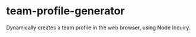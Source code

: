 # team-profile-generator
Dynamically creates a team profile in the web browser, using Node Inquiry.
